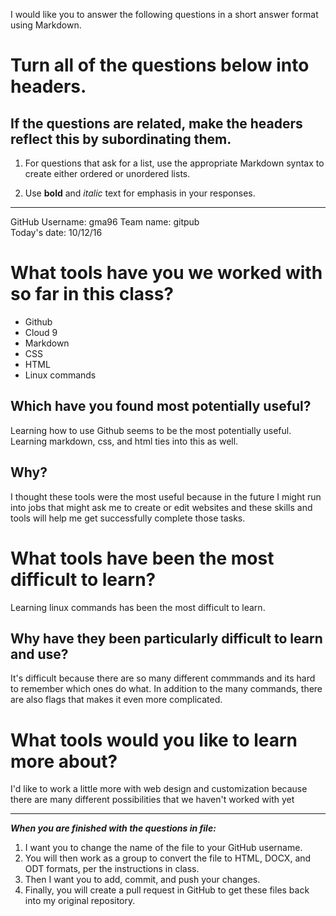 I would like you to answer the following questions in a short answer format using Markdown. 

# Turn all of the questions below into headers. 

## If the questions are related, make the headers reflect this by subordinating them.  

1. For questions that ask for a list, use the appropriate Markdown syntax to create either ordered or unordered lists. 

2. Use **bold** and *italic* text for emphasis in your responses.

* * *

GitHub Username: gma96
Team name: gitpub   
Today's date: 10/12/16

What tools have you we worked with so far in this class?
====================
- Github
- Cloud 9
- Markdown
- CSS
- HTML
- Linux commands


Which have you found most potentially useful? 
---------------------
Learning how to use Github seems to be the most potentially useful. Learning markdown, css, and html ties into this as well. 


Why? 
---------------------
I thought these tools were the most useful because in the future I might run into jobs that might ask me to create or edit
websites and these skills and tools will help me get successfully complete those tasks. 


What tools have been the most difficult to learn? 
====================
Learning linux commands has been the most difficult to learn.

Why have they been particularly difficult to learn and use?
---------------------
It's difficult because there are so many different commmands and its hard to remember which ones do what. In addition to the 
many commands, there are also flags that makes it even more complicated.


What tools would you like to learn more about?
====================
I'd like to work a little more with web design and customization because there are many different possibilities 
that we haven't worked with yet

* * * 

***When you are finished with the questions in file:*** 

1. I want you to change the name of the file to your GitHub username. 
2. You will then work as a group to convert the file to HTML, DOCX, and ODT formats, per the instructions in  class. 
3. Then I want you to add, commit, and push your changes. 
4. Finally, you will create a pull request in GitHub to get these files back into my original repository. 
